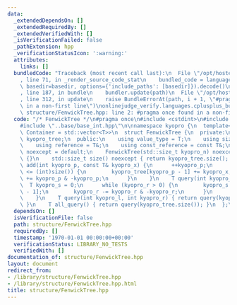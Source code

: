 ```yaml
---
data:
  _extendedDependsOn: []
  _extendedRequiredBy: []
  _extendedVerifiedWith: []
  _isVerificationFailed: false
  _pathExtension: hpp
  _verificationStatusIcon: ':warning:'
  attributes:
    links: []
  bundledCode: "Traceback (most recent call last):\n  File \"/opt/hostedtoolcache/Python/3.10.1/x64/lib/python3.10/site-packages/onlinejudge_verify/documentation/build.py\"\
    , line 71, in _render_source_code_stat\n    bundled_code = language.bundle(stat.path,\
    \ basedir=basedir, options={'include_paths': [basedir]}).decode()\n  File \"/opt/hostedtoolcache/Python/3.10.1/x64/lib/python3.10/site-packages/onlinejudge_verify/languages/cplusplus.py\"\
    , line 187, in bundle\n    bundler.update(path)\n  File \"/opt/hostedtoolcache/Python/3.10.1/x64/lib/python3.10/site-packages/onlinejudge_verify/languages/cplusplus_bundle.py\"\
    , line 312, in update\n    raise BundleErrorAt(path, i + 1, \"#pragma once found\
    \ in a non-first line\")\nonlinejudge_verify.languages.cplusplus_bundle.BundleErrorAt:\
    \ structure/FenwickTree.hpp: line 2: #pragma once found in a non-first line\n"
  code: "/* FenwickTree */\n#pragma once\n#include <cstdint>\n#include <vector>\n\
    #include \"..base/base_int.hpp\"\n\nnamespace kyopro {\n  template<class T, class\
    \ Container = std::vector<T>>\n  struct FenwickTree {\n  private:\n    Container\
    \ kyopro_tree;\n  public:\n    using value_type = T;\n    using size_type = std::size_t;\n\
    \    using reference = T&;\n    using const_reference = const T&;\n    FenwickTree()\
    \ noexcept = default;\n    FenwickTree(std::size_t kyopro_n) noexcept: kyopro_tree(kyopro_n)\
    \ {}\n    std::size_t size() noexcept { return kyopro_tree.size(); }\n    void\
    \ add(int kyopro_p, const T& kyopro_x) {\n      ++kyopro_p;\n      while (kyopro_p\
    \ <= (int)size()) {\n        kyopro_tree[kyopro_p - 1] += kyopro_x;\n        kyopro_p\
    \ += kyopro_p & -kyopro_p;\n      }\n    }\n    T query(int kyopro_r) {\n    \
    \  T kyopro_s = 0;\n      while (kyopro_r > 0) {\n        kyopro_s += kyopro_tree[kyopro_r\
    \ - 1];\n        kyopro_r -= kyopro_r & -kyopro_r;\n      }\n      return kyopro_s;\n\
    \    }\n    T query(int kyopro_l, int kyopro_r) { return query(kyopro_r) - query(kyopro_l);\
    \ }\n    T all_query() { return query(kyopro_tree.size()); }\n  };\n}\n"
  dependsOn: []
  isVerificationFile: false
  path: structure/FenwickTree.hpp
  requiredBy: []
  timestamp: '1970-01-01 00:00:00+00:00'
  verificationStatus: LIBRARY_NO_TESTS
  verifiedWith: []
documentation_of: structure/FenwickTree.hpp
layout: document
redirect_from:
- /library/structure/FenwickTree.hpp
- /library/structure/FenwickTree.hpp.html
title: structure/FenwickTree.hpp
---
```

